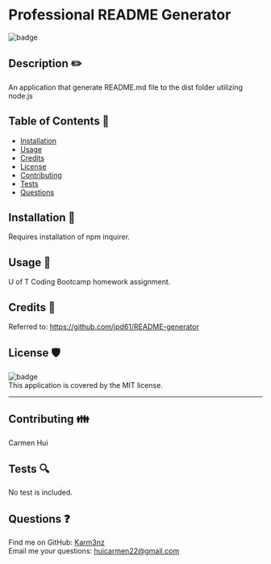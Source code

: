  
  # Professional README Generator 
  
  ![badge](https://img.shields.io/badge/license-MIT-green)<br />

  ## Description ✏️

  An application that generate README.md file to the dist folder utilizing node.js


  ## Table of Contents 📜

  * [Installation](#installation)
  * [Usage](#usage)
  * [Credits](#credits)
  * [License](#license)
  * [Contributing](#contributing)
  * [Tests](#tests)
  * [Questions](#questions)

  ## Installation 💾

  Requires installation of npm inquirer.

  ## Usage 🔧

  U of T Coding Bootcamp homework assignment.


  ## Credits 📣

  Referred to: https://github.com/jpd61/README-generator

  ## License 🛡️

  ![badge](https://img.shields.io/badge/license-MIT-brightgreen)
  <br />
  This application is covered by the MIT license. 

  ---

  ## Contributing 👪

  Carmen Hui

  ## Tests 🔍

  No test is included.

  ## Questions ❓

  Find me on GitHub: [Karm3nz](https://github.com/Karm3nz)
  <br>
  Email me your questions: huicarmen22@gmail.com
  <br>
